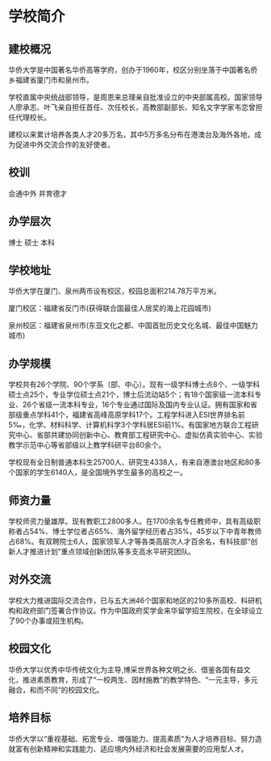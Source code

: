 # 学校简介

## 建校概况

华侨大学是中国著名华侨高等学府，创办于1960年，校区分别坐落于中国著名侨乡福建省厦门市和泉州市。

学校直属中央统战部领导，是周恩来总理亲自批准设立的中央部属高校。国家领导人廖承志、叶飞亲自担任首任、次任校长，高教部副部长、知名文字学家韦恋曾担任代理校长。

 建校以来累计培养各类人才20多万名，其中5万多名分布在港澳台及海外各地，成为促进中外交流合作的友好使者。

## 校训

会通中外 并育德才

## 办学层次

博士 硕士 本科

## 学校地址

华侨大学在厦门、泉州两市设有校区，校园总面积214.78万平方米。 

厦门校区：福建省反门市\(获得联合国最佳人居奖的海上花园城市\) 

泉州校区：福建省泉州市\(东亚文化之都、中国首批历史文化名城、最佳中国魅力城市\)

## 办学规模

学校共有26个学院、90个学系（部、中心）。现有一级学科博士点8个、一级学科硕士点25个，专业学位硕士点21个，博士后流动站5个；有18个国家级一流本科专业、26个省级一流本科专业，16个专业通过国际及国内专业认证。拥有国家和省部级重点学科41个，福建省高峰高原学科17个。工程学科进入ESI世界排名前5‰，化学、材料科学、计算机科学3个学科居ESI前1%。有国家地方联合工程研究中心、省部共建协同创新中心、教育部工程研究中心、虚拟仿真实验中心、实验教学示范中心等省部级以上教学科研平台80余个。

学校现有全日制普通本科生25700人、研究生4338人，有来自港澳台地区和80多个国家的学生6140人，是全国境外学生最多的高校之一。

## 师资力量

学校师资力量雄厚。现有教职工2800多人。在1700余名专任教师中，具有高级职称者占54%、博士学位者占65%、海外留学经历者占35%，45岁以下中青年教师占68%。有双聘院士6人，国家领军人才等各类高层次人才百余名，有科技部“创新人才推进计划”重点领域创新团队等多支高水平研究团队。

## 对外交流

学校大力推进国际交流合作，已与五大洲46个国家和地区的210多所高校、科研机构和政府部门签署合作协议。作为中国政府奖学金来华留学招生院校，在全球设立了90个办事或招生机构。

## 校园文化

华侨大学以优秀中华传统文化为主导,博采世界各种文明之长、借鉴各国有益文化，推进素质教育，形成了“一校两生、因材施教”的教学特色、“一元主导，多元融合，和而不同“的校园文化。

## 培养目标

华侨大学以“重视基础、拓宽专业、増强能力、提高素质"为人才培养目标、努力造就富有创新精神和实践能力、适应境内外经济和社会发展需要的应用型人オ。

